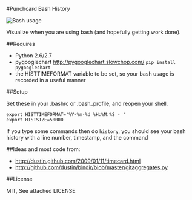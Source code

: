 #Punchcard Bash History

![Bash usage](https://raw.github.com/askedrelic/bash-history-punchcard/master/sample.png)

Visualize when you are using bash (and hopefully getting work done).

##Requires

- Python 2.6/2.7
- pygooglechart http://pygooglechart.slowchop.com/ `pip install pygooglechart`
- the HISTTIMEFORMAT variable to be set, so your bash usage is recorded in a useful manner

##Setup

Set these in your .bashrc or .bash_profile, and reopen your shell.

    export HISTTIMEFORMAT='%Y-%m-%d %H:%M:%S - '
    export HISTSIZE=50000

If you type some commands then do `history`, 
you should see your bash history with a line number, timestamp, and the command

##Ideas and most code from:

- http://dustin.github.com/2009/01/11/timecard.html
- http://github.com/dustin/bindir/blob/master/gitaggregates.py

##License

MIT, See attached LICENSE

